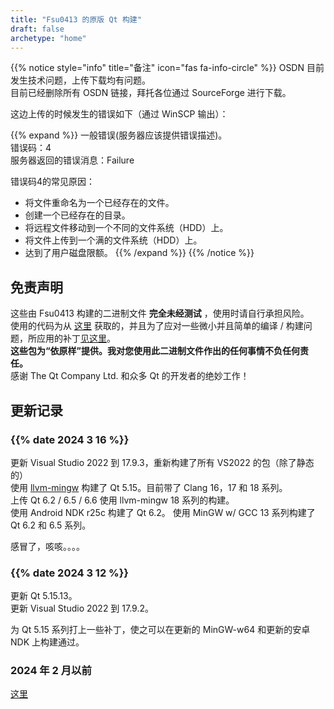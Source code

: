 ```yaml
---
title: "Fsu0413 的原版 Qt 构建"
draft: false
archetype: "home"
---
```


{{% notice style="info" title="备注"  icon="fas fa-info-circle" %}}
OSDN 目前发生技术问题，上传下载均有问题。  
目前已经删除所有 OSDN 链接，拜托各位通过 SourceForge 进行下载。

这边上传的时候发生的错误如下（通过 WinSCP 输出）：

{{% expand %}}
一般错误(服务器应该提供错误描述)。  
错误码：4  
服务器返回的错误消息：Failure


错误码4的常见原因：
- 将文件重命名为一个已经存在的文件。
- 创建一个已经存在的目录。
- 将远程文件移动到一个不同的文件系统（HDD）上。
- 将文件上传到一个满的文件系统（HDD）上。
- 达到了用户磁盘限额。
{{% /expand %}}
{{% /notice %}}

## 免责声明

这些由 Fsu0413 构建的二进制文件 __完全未经测试__ ，使用时请自行承担风险。  
使用的代码为从 [这里](http://download.qt.io) 获取的，并且为了应对一些微小并且简单的编译 / 构建问题，所应用的补丁[见这里](/Miscellaneous/NotesForThisRepo#已有的补丁)。  
__这些包为“依原样”提供。我对您使用此二进制文件作出的任何事情不负任何责任。__  
感谢 The Qt Company Ltd. 和众多 Qt 的开发者的绝妙工作！

## 更新记录

### {{% date 2024 3 16 %}}
更新 Visual Studio 2022 到 17.9.3，重新构建了所有 VS2022 的包（除了静态的）  
使用 [llvm-mingw](https://github.com/mstorsjo/llvm-mingw) 构建了 Qt 5.15。目前带了 Clang 16，17 和 18 系列。  
上传 Qt 6.2 / 6.5 / 6.6 使用 llvm-mingw 18 系列的构建。  
使用 Android NDK r25c 构建了 Qt 6.2。
使用 MinGW w/ GCC 13 系列构建了 Qt 6.2 和 6.5 系列。

感冒了，咳咳。。。。

### {{% date 2024 3 12 %}}
更新 Qt 5.15.13。  
更新 Visual Studio 2022 到 17.9.2。

为 Qt 5.15 系列打上一些补丁，使之可以在更新的 MinGW-w64 和更新的安卓 NDK 上构建通过。

### 2024 年 2 月以前

[这里](/Miscellaneous/Histories)

